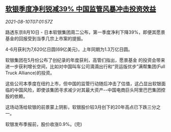 <!--1628580662000-->
[软银季度净利锐减39% 中国监管风暴冲击投资效益](https://cn.reuters.com/article/softbank-0810-tues-idCNKBS2FB0IF)
------

<div><i>2021-08-10T07:01:57Z</i></div><p>路透东京8月10日 - 日本软银集团周二公布，第一季度净利下降39%，即便其愿景基金的回报受到当季几宗上市案的提振。</p><p>4-6月获利为7,620亿日圆(69亿美元)，上年同期为1.3万亿日圆。</p><p>软银集团在5月份公布了创纪录的年度获利，高管们指出，愿景基金 的投资会带来进一步获利增长空间，比如对中国叫车公司滴滴出行和“货运版优步”满帮集团(Full Truck Alliance)的投资。</p><p>这些公司本季度在纽约上市，但中国的监管行动随后冲击了估值，这凸显出软银面临的中国风险，即使该集团寻求减少对其最大资产--中国电商巨头阿里巴巴集团控股的依赖。</p><p>这场动荡给软银的前景蒙上阴影，软银股价较3月创下的20年高点已下跌三分之一。</p><p>软银发布季报前，股价收涨0.9%。(完)</p>
